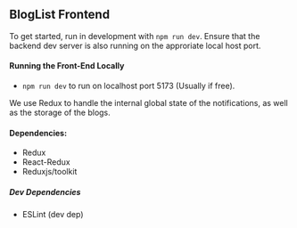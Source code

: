 ## BlogList Frontend

To get started, run in development with `npm run dev`.
Ensure that the backend dev server is also running on the approriate local host port.


#### Running the Front-End Locally

* `npm run dev` to run on localhost port 5173 (Usually if free).

We use Redux to handle the internal global state of the notifications, as well as the storage of the blogs. 


#### Dependencies:
* Redux
* React-Redux
* Reduxjs/toolkit


##### Dev Dependencies
* ESLint (dev dep)
